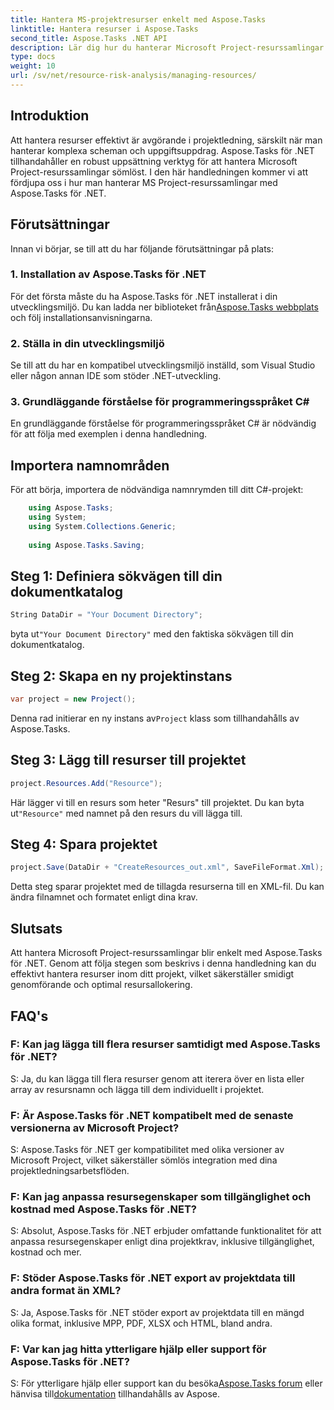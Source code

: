 ```yaml
---
title: Hantera MS-projektresurser enkelt med Aspose.Tasks
linktitle: Hantera resurser i Aspose.Tasks
second_title: Aspose.Tasks .NET API
description: Lär dig hur du hanterar Microsoft Project-resurssamlingar utan ansträngning med Aspose.Tasks för .NET. Öka produktiviteten och effektivisera projektarbetsflöden.
type: docs
weight: 10
url: /sv/net/resource-risk-analysis/managing-resources/
---
```

## Introduktion
Att hantera resurser effektivt är avgörande i projektledning, särskilt när man hanterar komplexa scheman och uppgiftsuppdrag. Aspose.Tasks för .NET tillhandahåller en robust uppsättning verktyg för att hantera Microsoft Project-resurssamlingar sömlöst. I den här handledningen kommer vi att fördjupa oss i hur man hanterar MS Project-resurssamlingar med Aspose.Tasks för .NET.
## Förutsättningar
Innan vi börjar, se till att du har följande förutsättningar på plats:
### 1. Installation av Aspose.Tasks för .NET
 För det första måste du ha Aspose.Tasks för .NET installerat i din utvecklingsmiljö. Du kan ladda ner biblioteket från[Aspose.Tasks webbplats](https://releases.aspose.com/tasks/net/) och följ installationsanvisningarna.
### 2. Ställa in din utvecklingsmiljö
Se till att du har en kompatibel utvecklingsmiljö inställd, som Visual Studio eller någon annan IDE som stöder .NET-utveckling.
### 3. Grundläggande förståelse för programmeringsspråket C#
En grundläggande förståelse för programmeringsspråket C# är nödvändig för att följa med exemplen i denna handledning.

## Importera namnområden
För att börja, importera de nödvändiga namnrymden till ditt C#-projekt:
```csharp
    using Aspose.Tasks;
    using System;
    using System.Collections.Generic;
    
    using Aspose.Tasks.Saving;
```

## Steg 1: Definiera sökvägen till din dokumentkatalog
```csharp
String DataDir = "Your Document Directory";
```
 byta ut`"Your Document Directory"` med den faktiska sökvägen till din dokumentkatalog.
## Steg 2: Skapa en ny projektinstans
```csharp
var project = new Project();
```
 Denna rad initierar en ny instans av`Project` klass som tillhandahålls av Aspose.Tasks.
## Steg 3: Lägg till resurser till projektet
```csharp
project.Resources.Add("Resource");
```
 Här lägger vi till en resurs som heter "Resurs" till projektet. Du kan byta ut`"Resource"` med namnet på den resurs du vill lägga till.
## Steg 4: Spara projektet
```csharp
project.Save(DataDir + "CreateResources_out.xml", SaveFileFormat.Xml);
```
Detta steg sparar projektet med de tillagda resurserna till en XML-fil. Du kan ändra filnamnet och formatet enligt dina krav.

## Slutsats
Att hantera Microsoft Project-resurssamlingar blir enkelt med Aspose.Tasks för .NET. Genom att följa stegen som beskrivs i denna handledning kan du effektivt hantera resurser inom ditt projekt, vilket säkerställer smidigt genomförande och optimal resursallokering.
## FAQ's
### F: Kan jag lägga till flera resurser samtidigt med Aspose.Tasks för .NET?
S: Ja, du kan lägga till flera resurser genom att iterera över en lista eller array av resursnamn och lägga till dem individuellt i projektet.
### F: Är Aspose.Tasks för .NET kompatibelt med de senaste versionerna av Microsoft Project?
S: Aspose.Tasks för .NET ger kompatibilitet med olika versioner av Microsoft Project, vilket säkerställer sömlös integration med dina projektledningsarbetsflöden.
### F: Kan jag anpassa resursegenskaper som tillgänglighet och kostnad med Aspose.Tasks för .NET?
S: Absolut, Aspose.Tasks för .NET erbjuder omfattande funktionalitet för att anpassa resursegenskaper enligt dina projektkrav, inklusive tillgänglighet, kostnad och mer.
### F: Stöder Aspose.Tasks för .NET export av projektdata till andra format än XML?
S: Ja, Aspose.Tasks för .NET stöder export av projektdata till en mängd olika format, inklusive MPP, PDF, XLSX och HTML, bland andra.
### F: Var kan jag hitta ytterligare hjälp eller support för Aspose.Tasks för .NET?
S: För ytterligare hjälp eller support kan du besöka[Aspose.Tasks forum](https://forum.aspose.com/c/tasks/15) eller hänvisa till[dokumentation](https://reference.aspose.com/tasks/net/) tillhandahålls av Aspose.